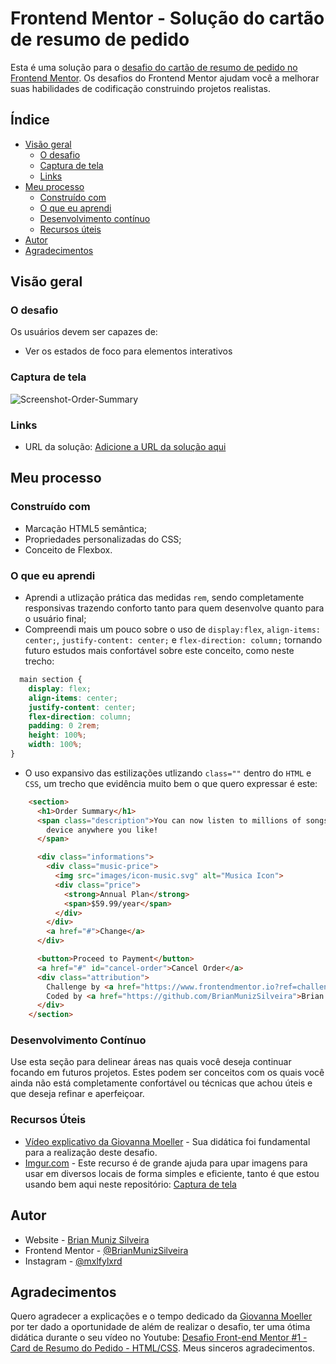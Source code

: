 # Frontend Mentor - Solução do cartão de resumo de pedido

Esta é uma solução para o [desafio do cartão de resumo de pedido no Frontend Mentor](https://www.frontendmentor.io/challenges/order-summary-component-QlPmajDUj). Os desafios do Frontend Mentor ajudam você a melhorar suas habilidades de codificação construindo projetos realistas.

## Índice

- [Visão geral](#visão-geral)
  - [O desafio](#o-desafio)
  - [Captura de tela](#captura-de-tela)
  - [Links](#links)
- [Meu processo](#meu-processo)
  - [Construído com](#construído-com)
  - [O que eu aprendi](#o-que-eu-aprendi)
  - [Desenvolvimento contínuo](#desenvolvimento-contínuo)
  - [Recursos úteis](#recursos-úteis)
- [Autor](#autor)
- [Agradecimentos](#agradecimentos)

## Visão geral

### O desafio

Os usuários devem ser capazes de:

- Ver os estados de foco para elementos interativos

### Captura de tela

![Screenshot-Order-Summary](https://imgur.com/iHjRiIY.png)

### Links

- URL da solução: [Adicione a URL da solução aqui](https://your-solution-url.com)

## Meu processo

### Construído com

- Marcação HTML5 semântica;
- Propriedades personalizadas do CSS;
- Conceito de Flexbox.

### O que eu aprendi

- Aprendi a utlização prática das medidas ```rem```, sendo completamente responsivas trazendo conforto tanto para quem desenvolve quanto para o usuário final;
- Compreendi mais um pouco sobre o uso de ```display:flex```, ```align-items: center;```, ```justify-content: center;``` e ```flex-direction: column;``` tornando futuro estudos mais confortável sobre este conceito, como neste trecho:
```css
  main section {
    display: flex;
    align-items: center;
    justify-content: center;
    flex-direction: column;
    padding: 0 2rem;
    height: 100%;
    width: 100%;
}
```
- O uso expansivo das estilizações utlizando ```class=""``` dentro do ```HTML``` e ```CSS```, um trecho que evidência muito bem o que quero expressar é este:

```html
    <section>
      <h1>Order Summary</h1>
      <span class="description">You can now listen to millions of songs, audiobooks, and podcasts on any
        device anywhere you like!
      </span>

      <div class="informations">
        <div class="music-price">
          <img src="images/icon-music.svg" alt="Musica Icon">
          <div class="price">
            <strong>Annual Plan</strong>
            <span>$59.99/year</span>
          </div>
        </div>
        <a href="#">Change</a>
      </div>

      <button>Proceed to Payment</button>
      <a href="#" id="cancel-order">Cancel Order</a>
      <div class="attribution">
        Challenge by <a href="https://www.frontendmentor.io?ref=challenge" target="_blank">Frontend Mentor</a>.
        Coded by <a href="https://github.com/BrianMunizSilveira">Brian Muniz Silveira</a>.
      </div>
    </section>
```

### Desenvolvimento Contínuo

Use esta seção para delinear áreas nas quais você deseja continuar focando em futuros projetos. Estes podem ser conceitos com os quais você ainda não está completamente confortável ou técnicas que achou úteis e que deseja refinar e aperfeiçoar.

### Recursos Úteis

- [Vídeo explicativo da Giovanna Moeller](https://www.example.com) - Sua didática foi fundamental para a realização deste desafio.
- [Imgur.com](https://imgur.com/) - Este recurso é de grande ajuda para upar imagens para usar em diversos locais de forma simples e eficiente, tanto é que estou usando bem aqui neste repositório: [Captura de tela](#captura-de-tela)

## Autor

- Website - [Brian Muniz Silveira](https://www.your-site.com)
- Frontend Mentor - [@BrianMunizSilveira](https://www.frontendmentor.io/profile/BrianMunizSilveira)
- Instagram - [@mxlfylxrd](https://www.instagram.com/mxlfylxrd/)

## Agradecimentos

Quero agradecer a explicações e o tempo dedicado da [Giovanna Moeller](https://github.com/giovannamoeller) por ter dado a oportunidade de além de realizar o desafio, ter uma ótima didática durante o seu vídeo no Youtube: [Desafio Front-end Mentor #1 - Card de Resumo do Pedido - HTML/CSS](https://www.youtube.com/watch?v=ap_KHxw4Q_E). Meus sinceros agradecimentos.